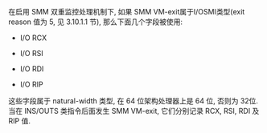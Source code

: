 
在启用 SMM 双重监控处理机制下, 如果 SMM VM-exit属于I/OSMI类型(exit  reason 值为 5, 见 3.10.1.1 节), 那么下面几个字段被使用: 

* I/O RCX

* I/O RSI

* I/O RDI

* I/O RIP

这些字段属于 natural-width 类型, 在 64 位架构处理器上是 64 位, 否则为 32位. 当在 INS/OUTS 类指令后面发生 SMM VM-exit, 它们分别记录 RCX, RSI, RDI 及 RIP 值. 